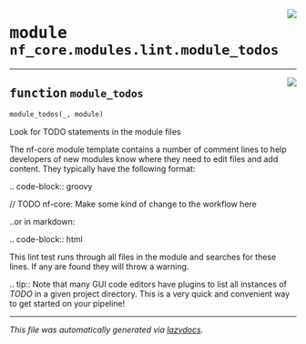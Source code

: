 <!-- markdownlint-disable -->

<a href="../../nf_core/modules/lint/module_todos.py#L0"><img align="right" style="float:right;" src="https://img.shields.io/badge/-source-cccccc?style=flat-square"></a>

# <kbd>module</kbd> `nf_core.modules.lint.module_todos`





---

<a href="../../nf_core/modules/lint/module_todos.py#L8"><img align="right" style="float:right;" src="https://img.shields.io/badge/-source-cccccc?style=flat-square"></a>

## <kbd>function</kbd> `module_todos`

```python
module_todos(_, module)
```

Look for TODO statements in the module files 

The nf-core module template contains a number of comment lines to help developers of new modules know where they need to edit files and add content. They typically have the following format: 

.. code-block:: groovy 

 // TODO nf-core: Make some kind of change to the workflow here 

..or in markdown: 

.. code-block:: html 

 <!-- TODO nf-core: Add some detail to the docs here --> 

This lint test runs through all files in the module and searches for these lines. If any are found they will throw a warning. 

.. tip:: Note that many GUI code editors have plugins to list all instances of *TODO*  in a given project directory. This is a very quick and convenient way to get  started on your pipeline! 




---

_This file was automatically generated via [lazydocs](https://github.com/ml-tooling/lazydocs)._
